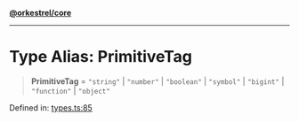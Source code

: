 [**@orkestrel/core**](../index.md)

***

# Type Alias: PrimitiveTag

> **PrimitiveTag** = `"string"` \| `"number"` \| `"boolean"` \| `"symbol"` \| `"bigint"` \| `"function"` \| `"object"`

Defined in: [types.ts:85](https://github.com/orkestrel/core/blob/240d6e1612057b96fd3fc03e1415fe3917a0f212/src/types.ts#L85)
